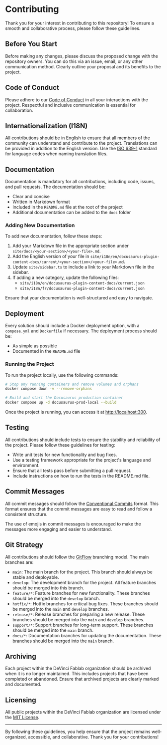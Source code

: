 # Contributing

Thank you for your interest in contributing to this repository! To ensure a smooth and collaborative process, please follow these guidelines.

## Before You Start

Before making any changes, please discuss the proposed change with the repository owners. You can do this via an issue, email, or any other communication method. Clearly outline your proposal and its benefits to the project.

## Code of Conduct

Please adhere to our [Code of Conduct](./CODE_OF_CONDUCT.md) in all your interactions with the project. Respectful and inclusive communication is essential for collaboration.

## Internationalization (I18N)

All contributions should be in English to ensure that all members of the community can understand and contribute to the project. Translations can be provided in addition to the English version. Use the [ISO 639-1](https://en.wikipedia.org/wiki/List_of_ISO_639-1_codes) standard for language codes when naming translation files.

## Documentation

Documentation is mandatory for all contributions, including code, issues, and pull requests. The documentation should be:

- Clear and concise
- Written in Markdown format
- Included in the `README.md` file at the root of the project
- Additional documentation can be added to the `docs` folder

### Adding New Documentation

To add new documentation, follow these steps:

1. Add your Markdown file in the appropriate section under `site/docs/<your-section>/<your-file>.md`.
2. Add the English version of your file in `site/i18n/en/docusaurus-plugin-content-docs/current/<your-section>/<your-file>.md`.
3. Update `site/sidebar.ts` to include a link to your Markdown file in the sidebar.
4. If adding a new category, update the following files:
   - `site/i18n/en/docusaurus-plugin-content-docs/current.json`
   - `site/i18n/fr/docusaurus-plugin-content-docs/current.json`

Ensure that your documentation is well-structured and easy to navigate.

## Deployment

Every solution should include a Docker deployment option, with a `compose.yml` and `Dockerfile` if necessary. The deployment process should be:

- As simple as possible
- Documented in the `README.md` file

### Running the Project

To run the project locally, use the following commands:

```bash
# Stop any running containers and remove volumes and orphans
docker compose down -v --remove-orphans

# Build and start the Docusaurus production container
docker compose up -d docusaurus-prod-local --build
```

Once the project is running, you can access it at [http://localhost:300](http://localhost:300).

## Testing

All contributions should include tests to ensure the stability and reliability of the project. Please follow these guidelines for testing:

- Write unit tests for new functionality and bug fixes.
- Use a testing framework appropriate for the project's language and environment.
- Ensure that all tests pass before submitting a pull request.
- Include instructions on how to run the tests in the README.md file.

## Commit Messages

All commit messages should follow the [Conventional Commits](https://www.conventionalcommits.org/en/v1.0.0/) format. This format ensures that the commit messages are easy to read and follow a consistent structure.

The use of emojis in commit messages is encouraged to make the messages more engaging and easier to understand.

## Git Strategy

All contributions should follow the [GitFlow](https://www.atlassian.com/git/tutorials/comparing-workflows/gitflow-workflow) branching model. The main branches are:

- `main`: The main branch for the project. This branch should always be stable and deployable.
- `develop`: The development branch for the project. All feature branches should be merged into this branch.
- `feature/*`: Feature branches for new functionality. These branches should be merged into the `develop` branch.
- `hotfix/*`: Hotfix branches for critical bug fixes. These branches should be merged into the `main` and `develop` branches.
- `release/*`: Release branches for preparing a new release. These branches should be merged into the `main` and `develop` branches.
- `support/*`: Support branches for long-term support. These branches should be merged into the `main` branch.
- `docs/*`: Documentation branches for updating the documentation. These branches should be merged into the `main` branch.

## Archiving

Each project within the DeVinci Fablab organization should be archived when it is no longer maintained. This includes projects that have been completed or abandoned. Ensure that archived projects are clearly marked and documented.

## Licensing

All public projects within the DeVinci Fablab organization are licensed under the [MIT License](../LICENSE).

---

By following these guidelines, you help ensure that the project remains well-organized, accessible, and collaborative. Thank you for your contributions!
